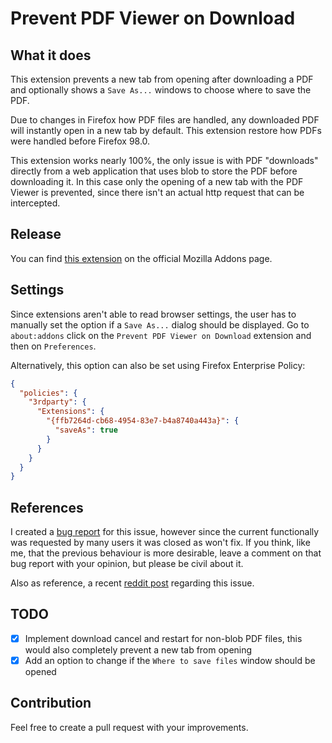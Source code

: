 # Prevent PDF Viewer on Download

## What it does

This extension prevents a new tab from opening after downloading a PDF and optionally shows a `Save As...` windows to choose where to save the PDF.

Due to changes in Firefox how PDF files are handled, any downloaded PDF will instantly open in a new tab by default. This extension restore how PDFs were handled before Firefox 98.0.

This extension works nearly 100%, the only issue is with PDF "downloads" directly from a web application that uses blob to store the PDF before downloading it. In this case only the opening of a new tab with the PDF Viewer is prevented, since there isn't an actual http request that can be intercepted.

## Release

You can find [this extension](https://addons.mozilla.org/en-US/firefox/addon/prevent-pdf-viewer-on-download/) on the official Mozilla Addons page.

## Settings

Since extensions aren't able to read browser settings, the user has to manually set the option if a `Save As...` dialog should be displayed. Go to `about:addons` click on the `Prevent PDF Viewer on Download` extension and then on `Preferences`.

Alternatively, this option can also be set using Firefox Enterprise Policy:
```json
{
  "policies": {
    "3rdparty": {
      "Extensions": {
        "{ffb7264d-cb68-4954-83e7-b4a8740a443a}": {
          "saveAs": true
        }
      }
    }
  }
}
```

## References

I created a [bug report](https://bugzilla.mozilla.org/show_bug.cgi?id=1795874) for this issue, however since the current functionally was requested by many users it was closed as won't fix. If you think, like me, that the previous behaviour is more desirable, leave a comment on that bug report with your opinion, but please be civil about it.

Also as reference, a recent [reddit post](https://www.reddit.com/r/firefox/comments/ylwi8j/firefox_opens_any_pdf_that_i_download/) regarding this issue.

## TODO

- [x] Implement download cancel and restart for non-blob PDF files, this would also completely prevent a new tab from opening
- [x] Add an option to change if the `Where to save files` window should be opened

## Contribution

Feel free to create a pull request with your improvements.
